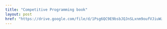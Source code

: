 ```yaml
---
title: "Competitive Programming book"
layout: post
href: "https://drive.google.com/file/d/1Psg6QC9E9bsbJQJnSLxnm9oufVJiuWz_/view?usp=sharing"
---
```

